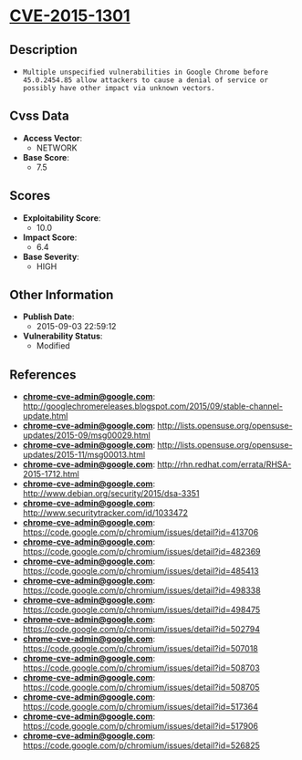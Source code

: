 
# [CVE-2015-1301](https://cve.mitre.org/cgi-bin/cvename.cgi?name=CVE-2015-1301)

## Description

- `Multiple unspecified vulnerabilities in Google Chrome before 45.0.2454.85 allow attackers to cause a denial of service or possibly have other impact via unknown vectors.`

## Cvss Data

- **Access Vector**:
  - NETWORK
- **Base Score**:
  - 7.5

## Scores

- **Exploitability Score**:
  - 10.0
- **Impact Score**:
  - 6.4
- **Base Severity**:
  - HIGH

## Other Information

- **Publish Date**:
  - 2015-09-03 22:59:12
- **Vulnerability Status**:
  - Modified

## References

- **chrome-cve-admin@google.com**: http://googlechromereleases.blogspot.com/2015/09/stable-channel-update.html
- **chrome-cve-admin@google.com**: http://lists.opensuse.org/opensuse-updates/2015-09/msg00029.html
- **chrome-cve-admin@google.com**: http://lists.opensuse.org/opensuse-updates/2015-11/msg00013.html
- **chrome-cve-admin@google.com**: http://rhn.redhat.com/errata/RHSA-2015-1712.html
- **chrome-cve-admin@google.com**: http://www.debian.org/security/2015/dsa-3351
- **chrome-cve-admin@google.com**: http://www.securitytracker.com/id/1033472
- **chrome-cve-admin@google.com**: https://code.google.com/p/chromium/issues/detail?id=413706
- **chrome-cve-admin@google.com**: https://code.google.com/p/chromium/issues/detail?id=482369
- **chrome-cve-admin@google.com**: https://code.google.com/p/chromium/issues/detail?id=485413
- **chrome-cve-admin@google.com**: https://code.google.com/p/chromium/issues/detail?id=498338
- **chrome-cve-admin@google.com**: https://code.google.com/p/chromium/issues/detail?id=498475
- **chrome-cve-admin@google.com**: https://code.google.com/p/chromium/issues/detail?id=502794
- **chrome-cve-admin@google.com**: https://code.google.com/p/chromium/issues/detail?id=507018
- **chrome-cve-admin@google.com**: https://code.google.com/p/chromium/issues/detail?id=508703
- **chrome-cve-admin@google.com**: https://code.google.com/p/chromium/issues/detail?id=508705
- **chrome-cve-admin@google.com**: https://code.google.com/p/chromium/issues/detail?id=517364
- **chrome-cve-admin@google.com**: https://code.google.com/p/chromium/issues/detail?id=517906
- **chrome-cve-admin@google.com**: https://code.google.com/p/chromium/issues/detail?id=526825
